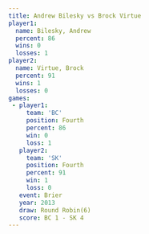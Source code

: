 ```yaml
---
title: Andrew Bilesky vs Brock Virtue
player1:               
  name: Bilesky, Andrew
  percent: 86          
  wins: 0              
  losses: 1            
player2:               
  name: Virtue, Brock  
  percent: 91          
  wins: 1              
  losses: 0            
games:
 - player1:          
     team: 'BC'      
     position: Fourth
     percent: 86     
     win: 0          
     loss: 1         
   player2:          
     team: 'SK'      
     position: Fourth
     percent: 91     
     win: 1          
     loss: 0         
   event: Brier        
   year: 2013          
   draw: Round Robin(6)
   score: BC 1 - SK 4  
---
```

